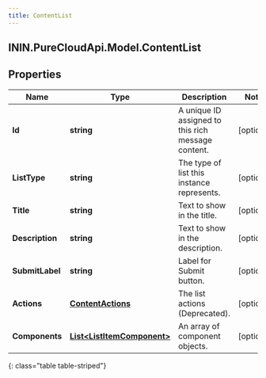 ```yaml
---
title: ContentList
---
```

## ININ.PureCloudApi.Model.ContentList

## Properties

|Name | Type | Description | Notes|
|------------ | ------------- | ------------- | -------------|
| **Id** | **string** | A unique ID assigned to this rich message content. | [optional] |
| **ListType** | **string** | The type of list this instance represents. | [optional] |
| **Title** | **string** | Text to show in the title. | [optional] |
| **Description** | **string** | Text to show in the description. | [optional] |
| **SubmitLabel** | **string** | Label for Submit button. | [optional] |
| **Actions** | [**ContentActions**](ContentActions.html) | The list actions (Deprecated). | [optional] |
| **Components** | [**List&lt;ListItemComponent&gt;**](ListItemComponent.html) | An array of component objects. | [optional] |
{: class="table table-striped"}



